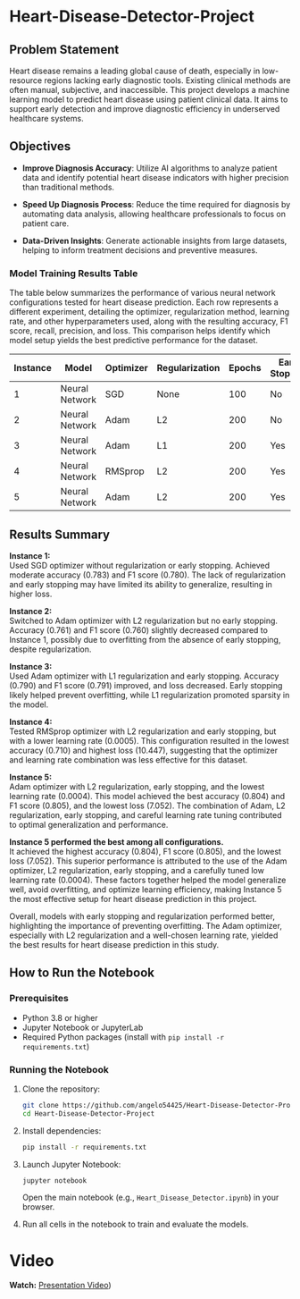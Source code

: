 # Heart-Disease-Detector-Project
## Problem Statement

Heart disease remains a leading global cause of death, especially in low-resource regions lacking early diagnostic tools. Existing clinical methods are often manual, subjective, and inaccessible. This project develops a machine learning model to predict heart disease using patient clinical data. It aims to support early detection and improve diagnostic efficiency in underserved healthcare systems.

## Objectives

- **Improve Diagnosis Accuracy**: Utilize AI algorithms to analyze patient data and identify potential heart disease indicators with higher precision than traditional methods.
- **Speed Up Diagnosis Process**: Reduce the time required for diagnosis by automating data analysis, allowing healthcare professionals to focus on patient care.

- **Data-Driven Insights**: Generate actionable insights from large datasets, helping to inform treatment decisions and preventive measures.

### Model Training Results Table

The table below summarizes the performance of various neural network configurations tested for heart disease prediction. Each row represents a different experiment, detailing the optimizer, regularization method, learning rate, and other hyperparameters used, along with the resulting accuracy, F1 score, recall, precision, and loss. This comparison helps identify which model setup yields the best predictive performance for the dataset.

| Instance | Model          | Optimizer | Regularization | Epochs | Early Stopping | Layers | Learning Rate | Accuracy | F1 Score | Recall | Precision | Loss   |
|----------|----------------|-----------|----------------|--------|----------------|--------|----------------|----------|----------|--------|-----------|--------|
| 1        | Neural Network | SGD       | None           | 100    | No             | 3      | 0.001          | 0.783    | 0.780    | 0.783  | 0.785     | 7.836  |
| 2        | Neural Network | Adam      | L2             | 200    | No             | 3      | 0.001          | 0.761    | 0.760    | 0.761  | 0.789     | 8.619  |
| 3        | Neural Network | Adam      | L1             | 200    | Yes            | 3      | 0.001          | 0.790    | 0.791    | 0.790  | 0.795     | 7.574  |
| 4        | Neural Network | RMSprop   | L2             | 200    | Yes            | 3      | 0.0005         | 0.710    | 0.684    | 0.710  | 0.755     | 10.447 |
| 5        | Neural Network | Adam      | L2             | 200    | Yes            | 3      | 0.0004         | 0.804    | 0.805    | 0.804  | 0.808     | 7.052  |

## Results Summary

**Instance 1:**  
Used SGD optimizer without regularization or early stopping. Achieved moderate accuracy (0.783) and F1 score (0.780). The lack of regularization and early stopping may have limited its ability to generalize, resulting in higher loss.

**Instance 2:**  
Switched to Adam optimizer with L2 regularization but no early stopping. Accuracy (0.761) and F1 score (0.760) slightly decreased compared to Instance 1, possibly due to overfitting from the absence of early stopping, despite regularization.

**Instance 3:**  
Used Adam optimizer with L1 regularization and early stopping. Accuracy (0.790) and F1 score (0.791) improved, and loss decreased. Early stopping likely helped prevent overfitting, while L1 regularization promoted sparsity in the model.

**Instance 4:**  
Tested RMSprop optimizer with L2 regularization and early stopping, but with a lower learning rate (0.0005). This configuration resulted in the lowest accuracy (0.710) and highest loss (10.447), suggesting that the optimizer and learning rate combination was less effective for this dataset.

**Instance 5:**  
Adam optimizer with L2 regularization, early stopping, and the lowest learning rate (0.0004). This model achieved the best accuracy (0.804) and F1 score (0.805), and the lowest loss (7.052). The combination of Adam, L2 regularization, early stopping, and careful learning rate tuning contributed to optimal generalization and performance.

**Instance 5 performed the best among all configurations.**  
It achieved the highest accuracy (0.804), F1 score (0.805), and the lowest loss (7.052). This superior performance is attributed to the use of the Adam optimizer, L2 regularization, early stopping, and a carefully tuned low learning rate (0.0004). These factors together helped the model generalize well, avoid overfitting, and optimize learning efficiency, making Instance 5 the most effective setup for heart disease prediction in this project.

Overall, models with early stopping and regularization performed better, highlighting the importance of preventing overfitting. The Adam optimizer, especially with L2 regularization and a well-chosen learning rate, yielded the best results for heart disease prediction in this study.


## How to Run the Notebook

### Prerequisites

- Python 3.8 or higher
- Jupyter Notebook or JupyterLab
- Required Python packages (install with `pip install -r requirements.txt`)

### Running the Notebook

1. Clone the repository:
    ```bash
    git clone https://github.com/angelo54425/Heart-Disease-Detector-Project.git
    cd Heart-Disease-Detector-Project
    ```

2. Install dependencies:
    ```bash
    pip install -r requirements.txt
    ```

3. Launch Jupyter Notebook:
    ```bash
    jupyter notebook
    ```
    Open the main notebook (e.g., `Heart_Disease_Detector.ipynb`) in your browser.

4. Run all cells in the notebook to train and evaluate the models.


# Video
**Watch:** [Presentation Video](https://youtu.be/FBgzpOTOVbk))